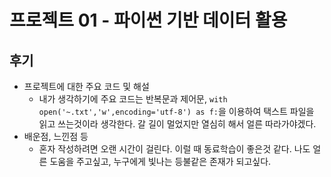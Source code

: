 # 프로젝트 01 - 파이썬 기반 데이터 활용

## 후기
- 프로젝트에 대한 주요 코드 및 해설
    - 내가 생각하기에 주요 코드는 반복문과 제어문, ```with open('~.txt','w',encoding='utf-8') as f:```을 이용하여 택스트 파일을 읽고 쓰는것이라 생각한다. 갈 길이 멀었지만 열심히 해서 얼른 따라가야겠다.
- 배운점, 느낀점 등
    - 혼자 작성하려면 오랜 시간이 걸린다. 이럴 때 동료학습이 좋은것 같다. 나도 얼른 도움을 주고싶고, 누구에게 빛나는 등불같은 존재가 되고싶다.
 